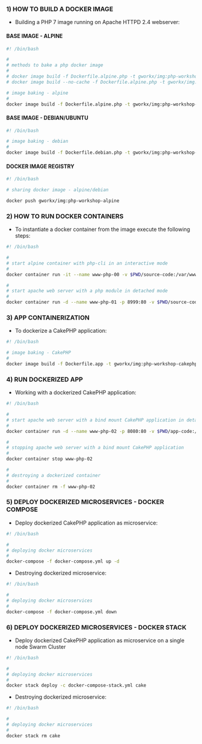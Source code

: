 ### 1) HOW TO BUILD A DOCKER IMAGE

+ Building a PHP 7 image running on Apache HTTPD 2.4 webserver:

#### BASE IMAGE - ALPINE

```sh
#! /bin/bash

#
# methods to bake a php docker image
#
# docker image build -f Dockerfile.alpine.php -t gworkx/img:php-workshop-alpine .
# docker image build --no-cache -f Dockerfile.alpine.php -t gworkx/img:php-workshop-alpine .

# image baking - alpine
#
docker image build -f Dockerfile.alpine.php -t gworkx/img:php-workshop-alpine .
```

#### BASE IMAGE - DEBIAN/UBUNTU

```sh
#! /bin/bash

# image baking - debian
#
docker image build -f Dockerfile.debian.php -t gworkx/img:php-workshop-debian .
```

#### DOCKER IMAGE REGISTRY

```sh
#! /bin/bash

# sharing docker image - alpine/debian

docker push gworkx/img:php-workshop-alpine
```

### 2) HOW TO RUN DOCKER CONTAINERS

+ To instantiate a docker container from the image execute the following steps:

```sh
#! /bin/bash

#
# start alpine container with php-cli in an interactive mode
#
docker container run -it --name www-php-00 -v $PWD/source-code:/var/www/html:ro gworkx/img:php-workshop-alpine bash

#
# start apache web server with a php module in detached mode
#
docker container run -d --name www-php-01 -p 8999:80 -v $PWD/source-code:/var/www/html:ro gworkx/img:php-workshop-debian
```

### 3) APP CONTAINERIZATION

+ To dockerize a CakePHP application:

```sh
#! /bin/bash

# image baking - CakePHP
#
docker image build -f Dockerfile.app -t gworkx/img:php-workshop-cakephp .
```

### 4) RUN DOCKERIZED APP

+ Working with a dockerized CakePHP application:

```sh
#! /bin/bash

#
# start apache web server with a bind mount CakePHP application in detached mode
#
docker container run -d --name www-php-02 -p 8080:80 -v $PWD/app-code:/var/www/html gworkx/img:php-workshop-debian

#
# stopping apache web server with a bind mount CakePHP application
#
docker container stop www-php-02

#
# destroying a dockerized container
#
docker container rm -f www-php-02
```

### 5) DEPLOY DOCKERIZED MICROSERVICES - DOCKER COMPOSE

+ Deploy dockerized CakePHP application as microservice:

```sh
#! /bin/bash

#
# deploying docker microservices
#
docker-compose -f docker-compose.yml up -d
```

+ Destroying dockerized microservice:

```sh
#! /bin/bash

#
# deploying docker microservices
#
docker-compose -f docker-compose.yml down
```

### 6) DEPLOY DOCKERIZED MICROSERVICES - DOCKER STACK

+ Deploy dockerized CakePHP application as microservice on a single node Swarm Cluster

```sh
#! /bin/bash

#
# deploying docker microservices
#
docker stack deploy -c docker-compose-stack.yml cake
```

+ Destroying dockerized microservice:

```sh
#! /bin/bash

#
# deploying docker microservices
#
docker stack rm cake
```
